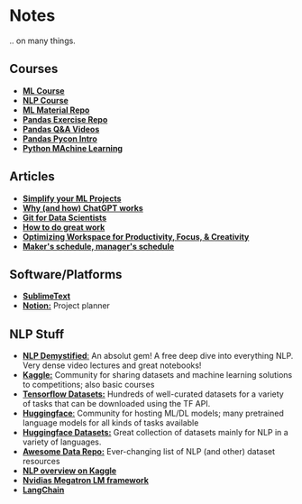 # Notes
.. on many things.

## Courses
* [__ML Course__](https://ml-course.github.io/master/notebooks/05%20-%20Ensemble%20Learning.html)
* [__NLP Course__](https://www.nlpdemystified.org/)
* [__ML Material Repo__](https://github.com/khuyentran1401/Data-science)
* [__Pandas Exercise Repo__](https://github.com/guipsamora/pandas_exercises)
* [__Pandas Q&A Videos__](https://github.com/justmarkham/pandas-videos)
* [__Pandas Pycon Intro__](https://github.com/justmarkham/pycon-2019-tutorial)
* [__Python MAchine Learning__](https://github.com/rasbt/python-machine-learning-book)

## Articles
* [__Simplify your ML Projects__](https://towardsdatascience.com/simplify-your-machine-learning-projects-ab171d19c9ef)
* [__Why (and how) ChatGPT works__](https://writings.stephenwolfram.com/2023/02/what-is-chatgpt-doing-and-why-does-it-work/?fbclid=IwAR1k0K-cQ-B8LSsCsvEWzo5zrGD4MlFq_28E80YX418O4TsAK2GRFXmFgCw)
* [__Git for Data Scientists__](https://towardsdatascience.com/git-deep-dive-for-data-scientists-1c9cc45c7612)
* [__How to do great work__](http://www.paulgraham.com/greatwork.html)
* [__Optimizing Workspace for Productivity, Focus, & Creativity__](https://hubermanlab.com/optimizing-workspace-for-productivity-focus-and-creativity/)
* [__Maker's schedule, manager's schedule__](http://www.paulgraham.com/makersschedule.html)

## Software/Platforms
* [__SublimeText__](https://www.sublimetext.com/)
* [__Notion:__](https://www.notion.so/) Project planner

## NLP Stuff
* [__NLP Demystified__:](https://www.nlpdemystified.org/) An absolut gem! A free deep dive into everything NLP. Very dense video lectures and great notebooks!
* [__Kaggle:__](https://www.kaggle.com) Community for sharing datasets and machine learning solutions to competitions; also basic courses
* [__Tensorflow Datasets:__](https://www.tensorflow.org/datasets) Hundreds of well-curated datasets for a variety of tasks that can be downloaded using the TF API.
* [__Huggingface__:](https://huggingface.co/) Community for hosting ML/DL models; many pretrained language models for all kinds of tasks available
* [__Huggingface Datasets:__](https://huggingface.co/datasets) Great collection of datasets mainly for NLP in a variety of languages.
* [__Awesome Data Repo:__](https://github.com/awesomedata/awesome-public-datasets#naturallanguage) Ever-changing list of NLP (and other) dataset resources
* [__NLP overview on Kaggle__](https://www.kaggle.com/learn-guide/natural-language-processing)
* [__Nvidias Megatron LM framework__](https://github.com/NVIDIA/Megatron-LM)
* [__LangChain__](https://www.pinecone.io/learn/series/langchain/)

